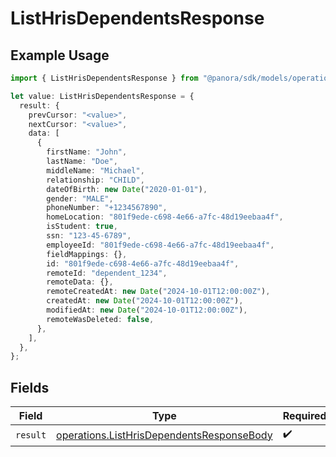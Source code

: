 # ListHrisDependentsResponse

## Example Usage

```typescript
import { ListHrisDependentsResponse } from "@panora/sdk/models/operations";

let value: ListHrisDependentsResponse = {
  result: {
    prevCursor: "<value>",
    nextCursor: "<value>",
    data: [
      {
        firstName: "John",
        lastName: "Doe",
        middleName: "Michael",
        relationship: "CHILD",
        dateOfBirth: new Date("2020-01-01"),
        gender: "MALE",
        phoneNumber: "+1234567890",
        homeLocation: "801f9ede-c698-4e66-a7fc-48d19eebaa4f",
        isStudent: true,
        ssn: "123-45-6789",
        employeeId: "801f9ede-c698-4e66-a7fc-48d19eebaa4f",
        fieldMappings: {},
        id: "801f9ede-c698-4e66-a7fc-48d19eebaa4f",
        remoteId: "dependent_1234",
        remoteData: {},
        remoteCreatedAt: new Date("2024-10-01T12:00:00Z"),
        createdAt: new Date("2024-10-01T12:00:00Z"),
        modifiedAt: new Date("2024-10-01T12:00:00Z"),
        remoteWasDeleted: false,
      },
    ],
  },
};
```

## Fields

| Field                                                                                                  | Type                                                                                                   | Required                                                                                               | Description                                                                                            |
| ------------------------------------------------------------------------------------------------------ | ------------------------------------------------------------------------------------------------------ | ------------------------------------------------------------------------------------------------------ | ------------------------------------------------------------------------------------------------------ |
| `result`                                                                                               | [operations.ListHrisDependentsResponseBody](../../models/operations/listhrisdependentsresponsebody.md) | :heavy_check_mark:                                                                                     | N/A                                                                                                    |